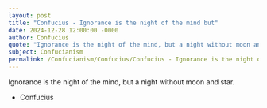 ```yaml
---
layout: post
title: "Confucius - Ignorance is the night of the mind but"
date: 2024-12-28 12:00:00 -0000
author: Confucius
quote: "Ignorance is the night of the mind, but a night without moon and star."
subject: Confucianism
permalink: /Confucianism/Confucius/Confucius - Ignorance is the night of the mind but
---
```


Ignorance is the night of the mind, but a night without moon and star.

- Confucius
